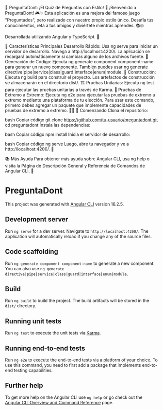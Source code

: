 🎉 PreguntaDont: ¡El Quiz de Preguntas con Estilo! 🎉
¡Bienvenido a PreguntaDont! 🎮✨ Esta aplicación es una mejora del famoso juego "Preguntados", pero realizado con nuestro propio estilo único. Desafía tus conocimientos, reta a tus amigos y diviértete mientras aprendes. 📚🤓

Desarrollada utilizando Angular y TypeScript. 🚀

🌟 Características Principales
Desarrollo Rápido: Usa ng serve para iniciar un servidor de desarrollo. Navega a http://localhost:4200/. La aplicación se recargará automáticamente si cambias alguno de los archivos fuente. 🔄
Generación de Código: Ejecuta ng generate component component-name para generar un nuevo componente. También puedes usar ng generate directive|pipe|service|class|guard|interface|enum|module. 🔧
Construcción: Ejecuta ng build para construir el proyecto. Los artefactos de construcción se almacenarán en el directorio dist/. 🏗️
Pruebas Unitarias: Ejecuta ng test para ejecutar las pruebas unitarias a través de Karma. 🧪
Pruebas de Extremo a Extremo: Ejecuta ng e2e para ejecutar las pruebas de extremo a extremo mediante una plataforma de tu elección. Para usar este comando, primero debes agregar un paquete que implemente capacidades de pruebas de extremo a extremo. 🕵️‍♂️
🚀 Comenzando
Clona el repositorio:

bash
Copiar código
git clone https://github.com/tu-usuario/preguntadont.git
cd preguntadont
Instala las dependencias:

bash
Copiar código
npm install
Inicia el servidor de desarrollo:

bash
Copiar código
ng serve
Luego, abre tu navegador y ve a http://localhost:4200/. 🎉

📚 Más Ayuda
Para obtener más ayuda sobre Angular CLI, usa ng help o visita la Página de Descripción General y Referencia de Comandos de Angular CLI. 📖

# PreguntaDont

This project was generated with [Angular CLI](https://github.com/angular/angular-cli) version 16.2.5.

## Development server

Run `ng serve` for a dev server. Navigate to `http://localhost:4200/`. The application will automatically reload if you change any of the source files.

## Code scaffolding

Run `ng generate component component-name` to generate a new component. You can also use `ng generate directive|pipe|service|class|guard|interface|enum|module`.

## Build

Run `ng build` to build the project. The build artifacts will be stored in the `dist/` directory.

## Running unit tests

Run `ng test` to execute the unit tests via [Karma](https://karma-runner.github.io).

## Running end-to-end tests

Run `ng e2e` to execute the end-to-end tests via a platform of your choice. To use this command, you need to first add a package that implements end-to-end testing capabilities.

## Further help

To get more help on the Angular CLI use `ng help` or go check out the [Angular CLI Overview and Command Reference](https://angular.io/cli) page.
